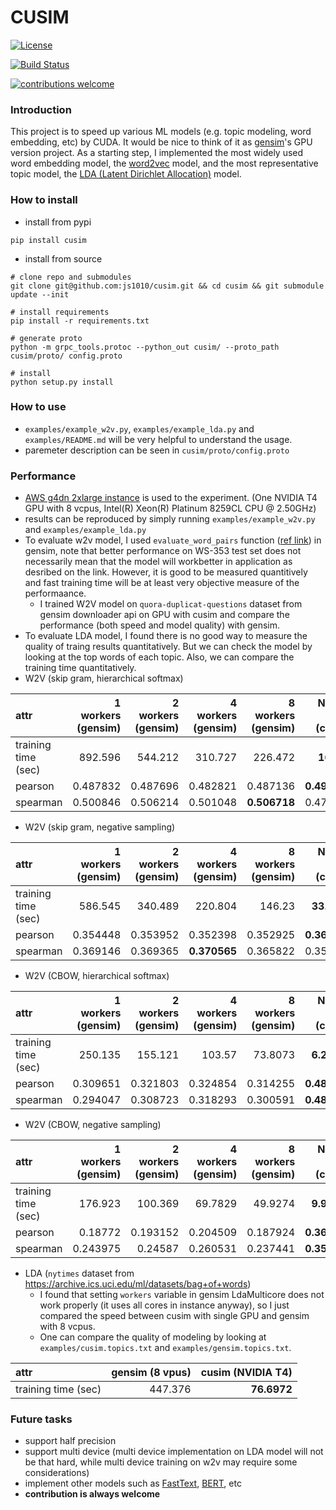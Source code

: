 # CUSIM

[![License](https://img.shields.io/badge/License-Apache%202.0-blue.svg)](https://opensource.org/licenses/Apache-2.0)

[![Build Status](https://travis-ci.org/cusim.svg?branch=main)](https://travis-ci.org/js1010/cusim)

[![contributions welcome](https://img.shields.io/badge/contributions-welcome-brightgreen.svg?style=flat)](https://github.com/dwyl/learn-travis/issues)

### Introduction

This project is to speed up various ML models (e.g. topic modeling, word embedding, etc) by CUDA. It would be nice to think of it as [gensim](https://github.com/RaRe-Technologies/gensim)'s GPU version project. As a starting step, I implemented the most widely used word embedding model, the [word2vec](https://arxiv.org/pdf/1301.3781.pdf) model, and the most representative topic model, the [LDA (Latent Dirichlet Allocation)](https://www.jmlr.org/papers/volume3/blei03a/blei03a.pdf) model.

### How to install

- install from pypi

```shell
pip install cusim
```


- install from source

```shell
# clone repo and submodules
git clone git@github.com:js1010/cusim.git && cd cusim && git submodule update --init

# install requirements
pip install -r requirements.txt

# generate proto
python -m grpc_tools.protoc --python_out cusim/ --proto_path cusim/proto/ config.proto

# install
python setup.py install
```

### How to use

- `examples/example_w2v.py`, `examples/example_lda.py` and `examples/README.md` will be very helpful to understand the usage.
- paremeter description can be seen in `cusim/proto/config.proto`

### Performance

- [AWS g4dn 2xlarge instance](https://aws.amazon.com/ec2/instance-types/g4/) is used to the experiment. (One NVIDIA T4 GPU with 8 vcpus, Intel(R) Xeon(R) Platinum 8259CL CPU @ 2.50GHz)
- results can be reproduced by simply running `examples/example_w2v.py` and `examples/example_lda.py`
- To evaluate w2v model, I used `evaluate_word_pairs` function ([ref link](https://radimrehurek.com/gensim/auto_examples/tutorials/run_word2vec.html#evaluating)) in gensim, note that better performance on WS-353 test set does not necessarily mean that the model will workbetter in application as desribed on the link. However, it is good to be measured quantitively and fast training time will be at least very objective measure of the performaance.
  - I trained W2V model on `quora-duplicat-questions` dataset from gensim downloader api on GPU with cusim and compare the performance (both speed and model quality) with gensim.
- To evaluate LDA model, I found there is no good way to measure the quality of traing results quantitatively. But we can check the model by looking at the top words of each topic. Also, we can compare the training time quantitatively.
- W2V (skip gram, hierarchical softmax)

| attr                |   1 workers (gensim) |   2 workers (gensim) |   4 workers (gensim) |   8 workers (gensim) |   NVIDIA T4 (cusim) |
|:--------------------|---------------------:|---------------------:|---------------------:|---------------------:|--------------------:|
| training time (sec) |           892.596    |           544.212    |           310.727    |           226.472    |       **16.162**   |
| pearson             |             0.487832 |             0.487696 |             0.482821 |             0.487136 |       **0.492101** |
| spearman            |             0.500846 |             0.506214 |             0.501048 |         **0.506718** |            0.479468 |

- W2V (skip gram, negative sampling)

| attr                |   1 workers (gensim) |   2 workers (gensim) |   4 workers (gensim) |   8 workers (gensim) |   NVIDIA T4 (cusim) |
|:--------------------|---------------------:|---------------------:|---------------------:|---------------------:|--------------------:|
| training time (sec) |           586.545    |           340.489    |           220.804    |           146.23     |       **33.9173**   |
| pearson             |             0.354448 |             0.353952 |             0.352398 |             0.352925 |        **0.360436** |
| spearman            |             0.369146 |             0.369365 |         **0.370565** |             0.365822 |        0.355204     |

- W2V (CBOW, hierarchical softmax)

| attr                |   1 workers (gensim) |   2 workers (gensim) |   4 workers (gensim) |   8 workers (gensim) |   NVIDIA T4 (cusim) |
|:--------------------|---------------------:|---------------------:|---------------------:|---------------------:|--------------------:|
| training time (sec) |           250.135    |           155.121    |           103.57     |            73.8073   |        **6.20787**  |
| pearson             |             0.309651 |             0.321803 |             0.324854 |             0.314255 |        **0.480298** |
| spearman            |             0.294047 |             0.308723 |             0.318293 |             0.300591 |        **0.480971** |

- W2V (CBOW, negative sampling)

| attr                |   1 workers (gensim) |   2 workers (gensim) |   4 workers (gensim) |   8 workers (gensim) |   NVIDIA T4 (cusim) |
|:--------------------|---------------------:|---------------------:|---------------------:|---------------------:|--------------------:|
| training time (sec) |           176.923    |           100.369    |            69.7829   |            49.9274   |        **9.90391**  |
| pearson             |             0.18772  |             0.193152 |             0.204509 |             0.187924 |        **0.368202** |
| spearman            |             0.243975 |             0.24587  |             0.260531 |             0.237441 |        **0.358042** |

- LDA (`nytimes` dataset from https://archive.ics.uci.edu/ml/datasets/bag+of+words)
  - I found that setting `workers` variable in gensim LdaMulticore does not work properly (it uses all cores in instance anyway), so I just compared the speed between cusim with single GPU and gensim with 8 vcpus. 
  - One can compare the quality of modeling by looking at `examples/cusim.topics.txt` and `examples/gensim.topics.txt`.

| attr                |   gensim (8 vpus) |   cusim (NVIDIA T4)|
|:--------------------|------------------:|--------:|
| training time (sec) |           447.376 | **76.6972** |

### Future tasks

- support half precision
- support multi device (multi device implementation on LDA model will not be that hard, while multi device training on w2v may require some considerations)
- implement other models such as [FastText](https://arxiv.org/pdf/1607.04606.pdf), [BERT](https://arxiv.org/pdf/1810.04805.pdf), etc
- **contribution is always welcome**

